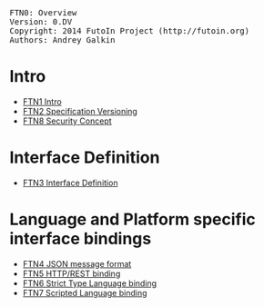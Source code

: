 <pre>
FTN0: Overview
Version: 0.DV
Copyright: 2014 FutoIn Project (http://futoin.org)
Authors: Andrey Galkin
</pre>


# Intro
* [FTN1 Intro](./ftn1\_intro.md)
* [FTN2 Specification Versioning](./ftn2\_spec\_versioning.md)
* [FTN8 Security Concept](./ftn8\_security\_concept.md)

# Interface Definition
* [FTN3 Interface Definition](./ftn3\_iface\_definition.md)

# Language and Platform specific interface bindings
* [FTN4 JSON message format](./ftn4\_iface\_bind\_rest.md)
* [FTN5 HTTP/REST binding](./ftn5\_iface\_bind\_rest.md)
* [FTN6 Strict Type Language binding](./ftn6\_iface\_bind\_strict\_type\_lang.md)
* [FTN7 Scripted Language binding](./ftn7\_iface\_bind\_strict\_type\_lang.md)
